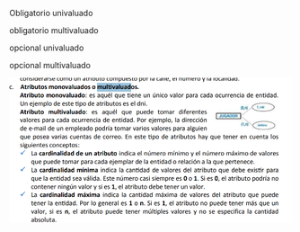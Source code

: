 


Obligatorio 
univaluado


obligatorio 
multivaluado

opcional
 univaluado

opcional
 multivaluado



 ![alt text](image.png)